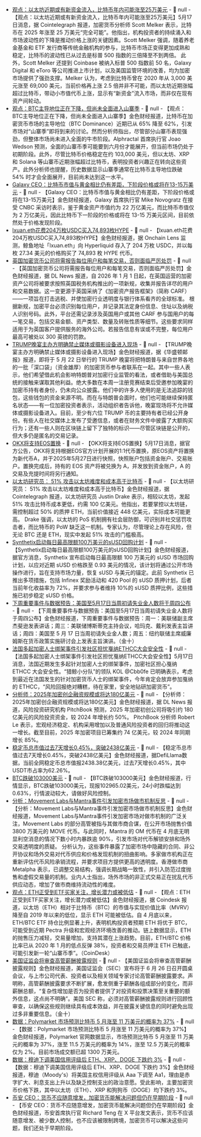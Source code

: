- [观点：以太坊近期或有新资金流入，比特币年内可能涨至25万美元]() - 📰 null - 【观点：以太坊近期或有新资金流入，比特币年内可能涨至25万美元】5月17日消息，据 Cointelegraph 报道，加密货币分析师 Scott Melker 表示，比特币在 2025 年涨至 25 万美元“完全可能”。他指出，机构投资者的持续涌入和市场波动性的下降是推动价格上涨的关键因素。Scott Melker 强调，随着养老金基金和 ETF 发行商等传统金融机构的参与，比特币市场正变得更加成熟和稳定，比特币的波动性已从过去是标普 500 指数的三倍降至不到两倍。 
此外，Scott Melker 还提到 Coinbase 被纳入标普 500 指数前 50 名，Galaxy Digital 和 eToro 等公司推进上市计划，以及美国监管环境的改善，均为加密市场提供了强劲支撑。Melker 认为，考虑到比特币曾在 2020 年从 3,000 美元涨至 69,000 美元，当前价格再上涨 2.5 倍并非不可能，而以太坊近期涨幅超过比特币，带动小市值代币上涨，显示有“新资金”流入市场，而非仅在现有资产间轮动。
- [观点：BTC主导地位正在下降，但尚未全面进入山寨季](https://decrypt.co/320573/bitcoin-dominance-falling-dont-count-altcoin-season) - 📰 null - 【观点：BTC主导地位正在下降，但尚未全面进入山寨季】金色财经报道，比特币在加密货币市场的主导地位（BTC Dominance）近期已从 65% 降至 62%，引发市场对“山寨季”即将到来的讨论。然而分析师指出，尽管部分山寨币表现强劲，但整体市场尚未进入全面的牛市阶段。Alphractal 首席执行官 Joao Wedson 预测，全面的山寨币季可能要到六月份才能展开，但当前市场仍处于初期阶段。此外，尽管比特币价格稳定在约 103,000 美元，但以太坊、XRP 和 Solana 等山寨币近期涨幅超过比特币，表明投资者兴趣正在转向这些资产。此外分析师也提醒，历史数据显示山寨季通常在比特币主导地位跌破 54% 时才会全面展开，目前尚未达到这一水平。
- [Galaxy CEO：比特币市值与黄金相比仍有差距，下阶段价格或将在13-15万美元]() - 📰 null - 【Galaxy CEO：比特币市值与黄金相比仍有差距，下阶段价格或将在13-15万美元】金色财经报道，Galaxy 首席执行官 Mike Novogratz 在接受 CNBC 采访时表示，鉴于黄金资产市值约为 22 万亿美元，而比特币市值仅为 2 万亿美元，因此比特币下一阶段的价格或将在 13-15 万美元区间，目前依然处于价格发现阶段。
- [lxuan.eth花费204万枚USDC买入74,893枚HYPE]() - 📰 null - 【lxuan.eth花费204万枚USDC买入74,893枚HYPE】金色财经报道，据 Onchain Lens 监测，鲸鱼地址「lxuan.eth」向 Hyperliquid 存入了 204 万枚 USDC，并以每枚 27.34 美元的价格购买了 74,893 枚 HYPE 代币。
- [英国加密货币公司将需报告每位用户和每笔交易，否则面临严厉处罚]() - 📰 null - 【英国加密货币公司将需报告每位用户和每笔交易，否则面临严厉处罚】金色财经报道，据 DL News 报道，自 2026 年 1 月 1 日起，在英国运营的加密资产公司将被要求按照英国税务机构推出的一项新规，收集并报告详尽的用户和交易数据。这一变更源于英国采纳了《加密资产报告框架》（简称 CARF）——一项旨在打击逃税、并使加密行业透明度与银行体系看齐的全球标准。 
根据新规，加密平台必须识别每位用户，并记录其法定身份信息、住址以及纳税人识别号码。此外，平台还需记录涉及英国用户或其他 CARF 参与国用户的每一笔交易，包括交易金额、资产类型、数量及转账性质等细节。这些要求同样适用于为英国客户提供服务的海外公司。若报告信息有误或不完整，每位用户最高可被处以 300 英镑的罚款。
- [TRUMP晚宴主办方明确禁止媒体或摄影设备进入现场]() - 📰 null - 【TRUMP晚宴主办方明确禁止媒体或摄影设备进入现场】金色财经报道，据《华盛顿邮报》报道，即将于 5 月 22 日举行的 TRUMP 晚宴将把特朗普与来自世界各地的一批「深口袋」（资金雄厚）的加密货币参与者联系在一起。其中一些人表示，他们希望借此机会影响特朗普对加密行业监管的看法，或者借助与美国总统的接触来谋取其他利益。绝大多数在本周一注册竞赛结束后受邀参加晚宴的加密币持有者身份，仍未向公众披露。他们中的许多人使用的是无法追踪的钱包，这些钱包的资金来源不明。而在与特朗普会面时，他们也可能继续保持匿名状态——有一位加密投资者表示，活动组织者告诉他，晚宴现场将不允许媒体或摄影设备进入。目前，至少有六位 TRUMP 币的主要持有者已经公开身份。有些人在社交媒体上发布了受邀信息，或者在财务文件中披露了大额购买行为；还有一些人则在区块链上留下了独特的标识——尽管区块链是公开的，但大多仍是匿名的交易记录。
- [OKX将支持EOS置换]() - 📰 null - 【OKX将支持EOS置换】5月17日消息，据官方公告，OKX将支持根据EOS官方计划开展的1:1代币置换，原EOS资产将置换为新代币A，并于2025年5月27日进行快照，快照账户包括资金账户、交易账户。置换完成后，持有的 EOS 资产将被兑换为 A，并发放到资金账户，A 的交易及充提时间将另行通知。
- [以太坊研究员： 51% 攻击以太坊难度和成本高于比特币]() - 📰 null - 【以太坊研究员： 51% 攻击以太坊难度和成本高于比特币】金色财经报道，据 Cointelegraph 报道，以太坊研究员 Justin Drake 表示，相较以太坊，发起 51% 攻击比特币成本更低，约需 100 亿美元。他指出，若要掌控以太坊链，需控制超过 50% 的质押 ETH，当前价值接近 448 亿美元，实际成本可能更高。 
Drake 强调，以太坊的 PoS 机制拥有社会层防御，可识别并社交惩罚攻击者，而比特币的 PoW 缺乏这一机制。专家认为，尽管理论上存在风险，但无论 BTC 还是 ETH，现实中发起 51% 攻击的门槛极高。
- [Synthetix启动每日最高限额100万美元的sUSD回购计划]() - 📰 null - 【Synthetix启动每日最高限额100万美元的sUSD回购计划】金色财经报道，据官方消息，Synthetix 宣布启动每日最高限额 100 万美元的 sUSD 市场回购计划，以应对近期 sUSD 价格跌至 0.93 美元的情况，该计划将通过公开市场操作进行，旨在支持市场力量，恢复 sUSD 与美元的锚定。此前 Synthetix 已推出多项措施，包括 Infinex 奖励活动和 420 Pool 的 sUSD 质押计划，后者当前年化收益率为 72%，并要求参与者维持 10%的 sUSD 质押比例，这些措施已初步稳定 sUSD 价格。
- [下周重要事件与数据预告：美国至5月17日当周初请失业金人数将于周四公布]() - 📰 null - 【下周重要事件与数据预告：美国至5月17日当周初请失业金人数将于周四公布】金色财经报道，下周重要事件与数据预告：周一：美联储副主席杰斐逊发表讲话；周三：美联储博斯蒂克主持会议，哈玛克、戴利发表主旨讲话；周四：美国至 5 月 17 日当周初请失业金人数；周五：纽约联储主席威廉姆斯在货币政策实施研讨会上发表主旨演讲。（金十）
- [法国多起加密人士绑架事件引发社区担忧戛纳ETHCC大会安全性]() - 📰 null - 【法国多起加密人士绑架事件引发社区担忧戛纳ETHCC大会安全性】5月17日消息，法国近期发生多起针对加密人士的绑架事件，加密社区担心戛纳 ETHCC 大会安全性。“猎鲸小分队”的领队 KOL @Cbb0fe 已明确表示，考虑到最近在法国发生的针对加密货币人士的绑架事件，今年肯定会放弃参加戛纳的 ETHCC，“风险回报绝对糟糕，待在家里，安全地钻研加密货币”。
- [分析师：2025年加密创企融资规模或将达180亿美元]() - 📰 null - 【分析师：2025年加密创企融资规模或将达180亿美元】金色财经报道，据 DL News 报道，风险投资研究机构 PitchBook 预测，2025 年加密初创公司将吸引约 180 亿美元的风险投资资金，较 2024 年增长约 50%。 PitchBook 分析师 Robert Le 表示，宏观经济稳定、机构采用增加以及普通风险投资者的回归将推动这一增长。截至目前，2025 年加密项目已筹集约 74 亿美元，较 2024 年同期增长 85%。
- [稳定币总市值过去7天增长0.45%，突破2438亿美元]() - 📰 null - 【稳定币总市值过去7天增长0.45%，突破2438亿美元】金色财经报道，据DefiLlama数据，当前全网稳定币总市值报2438.38亿美元，过去7天增长0.45%，其中USDT市占率为62.26%。
- [BTC跌破103000美元]() - 📰 null - 【BTC跌破103000美元】金色财经报道，行情显示，BTC跌破103000美元，现报102965.02美元，24小时跌幅达到0.63%，行情波动较大，请做好风险控制。
- [分析：Movement Labs与Mantra事件引发加密市场做市机制反思](https://www.coindesk.com/markets/2025/05/17/movement-labs-and-mantra-scandal-are-shaking-up-crypto-market-making) - 📰 null - 【分析：Movement Labs与Mantra事件引发加密市场做市机制反思】金色财经报道，Movement Labs与Mantra事件引发加密市场对做市机制的广泛关注，Movement Labs 的部分高管被指与其做市商合谋，在公开市场抛售价值 3800 万美元的 MOVE 代币。与此同时，Mantra 的 OM 代币在 4 月底无明显利空消息的情况下数小时内暴跌逾 90%，引发市场对代币解锁安排和场外交易透明度的质疑。 
分析认为，这些事件暴露了加密市场中隐藏的合同、非公开协议和场外交易对代币供应和价格发现机制的扭曲影响。多家做市机构正在重新评估代币风险承销流程，并要求项目方提供更高的透明度。香港做市商 Metalpha 表示，已调整交易结构，强调长期战略一致性，并引入防范过度抛售和虚假交易量的机制。业内人士指出，场外市场的非正式交易正在扰乱代币供应动态，增加了做市商维持流动性的难度。
- [观点：ETH正受到ETF买家关注，增长潜力或被低估]() - 📰 null - 【观点：ETH正受到ETF买家关注，增长潜力或被低估】金色财经报道，据 Coindesk 报道，以太坊（ETH）相对于比特币（BTC）的市值与实现价值比率（MVRV）降至自 2019 年以来的低位，显示 ETH 可能被低估。自 4 月底以来，ETH/BTC ETF 持仓比例显著上升，表明机构投资者预期 ETH 将优于 BTC，可能受到近期 Pectra 升级和宏观经济环境改善的推动。链上数据显示，ETH 的抛售压力减轻，交易量增加，支持其潜在上涨趋势。目前，ETH/BTC 价格比率已从 2020 年 1 月的低点反弹 38%，投资者和交易员押注 ETH 已触底，可能引发新一轮“山寨币季”。（CoinDesk）
- [美国证监会将审查高管薪酬披露规则]() - 📰 null - 【美国证监会将审查高管薪酬披露规则】金色财经报道，美国证监会（SEC）宣布将于 6 月 26 日召开圆桌会议，与上市公司代表、投资者以及相关领域专家讨论高管薪酬披露要求。声明称，高管薪酬披露要求不断扩展，愈发侧重于薪酬各组成部分的变化，而非薪酬总额，“复杂性增加是否为投资者提供了对投资和投票决策至关重要的额外信息，这点尚不明确”。美国 SEC 称，必须对高管薪酬披露规则进行回顾性审查，以确保这些规则继续具有成本效益，并在披露关键信息的同时避免出现过多非重要信息。（金十）
- [数据：Polymarket 市场预测比特币 5 月涨至 11 万美元的概率为 37%]() - 📰 null - 【数据：Polymarket 市场预测比特币 5 月涨至 11 万美元的概率为 37%】金色财经报道，Polymarket 官网数据显示，市场预测比特币 5 月涨至 11 万美元的概率为 37%，涨至 11.5 万美元的概率为 14%，涨至 12.5 万美元的概率仅为 2%。目前市场成交额已超 1300 万美元。
- [数据：穆迪下调美国信用评级后 ETH、XRP、DOGE 下跌约 3%]() - 📰 null - 【数据：穆迪下调美国信用评级后 ETH、XRP、DOGE 下跌约 3%】金色财经报道，穆迪（Moody's）将美国主权信用评级从 Aaa 下调至 Aa1，理由是赤字扩大、利息支出上升以及缺乏控制支出的政治意愿。受此影响，主要加密货币价格下跌，其中以太坊（ETH）、XRP 和狗狗币（DOGE）均下跌约 3%。
- [币安 CEO：货币不应随意增发，加密货币能解决问题但仍在早期阶段]() - 📰 null - 【币安 CEO：货币不应随意增发，加密货币能解决问题但仍在早期阶段】金色财经报道，币安首席执行官 Richard Teng 在 X 平台发文表示，货币不应该随意增发、被少数人控制，也不应该被限制跨境，加密货币可以解决这些问题，我们还处于早期阶段。
